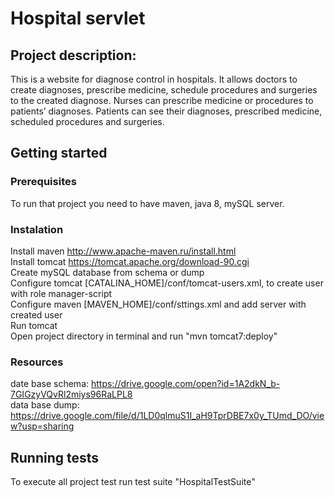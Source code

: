 # Hospital servlet
## Project description:
This is a website for diagnose control in hospitals. It allows doctors to create diagnoses, prescribe medicine, schedule procedures and surgeries to the created diagnose. Nurses can prescribe medicine or procedures to patients’ diagnoses. Patients can see their diagnoses, prescribed medicine, scheduled procedures and surgeries.
## Getting started
### Prerequisites
To run that project you need to have maven, java 8, mySQL server.
### Instalation
Install maven http://www.apache-maven.ru/install.html   
Install tomcat https://tomcat.apache.org/download-90.cgi  
Create mySQL database from schema or dump  
Configure tomcat [CATALINA_HOME]/conf/tomcat-users.xml, to create user with role manager-script  
Configure maven [MAVEN_HOME]/conf/sttings.xml and add server with created user  
Run tomcat  
Open project directory in terminal and run "mvn tomcat7:deploy"    
### Resources
date base schema: https://drive.google.com/open?id=1A2dkN_b-7GIGzyVQvRl2miys96RaLPL8  
data base dump: https://drive.google.com/file/d/1LD0qlmuS1I_aH9TprDBE7x0y_TUmd_DO/view?usp=sharing  
## Running tests
To execute all project test run test suite "HospitalTestSuite"  
